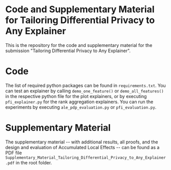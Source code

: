 # Code and Supplementary Material for Tailoring Differential Privacy to Any Explainer

This is the repository for the code and supplementary material for the submission "Tailoring Differential Privacy to Any Explainer".

# Code

The list of required python packages can be found in `requirements.txt`. You can test an explainer by calling `demo_one_feature()` or `demo_all_features()` in the respective python file for the plot explainers, or by executing `pfi_explainer.py` for the rank aggregation explainers. You can run the experiments by executing `ale_pdp_evaluation.py` or `pfi_evaluation.py`.

# Supplementary Material

The supplementary material -- with additional results, all proofs, and the design and evaluation of Accumulated Local Effects -- can be found as a PDF file `Supplementary_Material_Tailoring_Differential_Privacy_to_Any_Explainer.pdf` in the root folder.